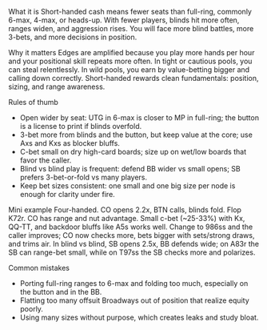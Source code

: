 What it is
Short-handed cash means fewer seats than full-ring, commonly 6-max, 4-max, or heads-up. With fewer players, blinds hit more often, ranges widen, and aggression rises. You will face more blind battles, more 3-bets, and more decisions in position.

Why it matters
Edges are amplified because you play more hands per hour and your positional skill repeats more often. In tight or cautious pools, you can steal relentlessly. In wild pools, you earn by value-betting bigger and calling down correctly. Short-handed rewards clean fundamentals: position, sizing, and range awareness.

Rules of thumb

* Open wider by seat: UTG in 6-max is closer to MP in full-ring; the button is a license to print if blinds overfold.
* 3-bet more from blinds and the button, but keep value at the core; use Axs and Kxs as blocker bluffs.
* C-bet small on dry high-card boards; size up on wet/low boards that favor the caller.
* Blind vs blind play is frequent: defend BB wider vs small opens; SB prefers 3-bet-or-fold vs many players.
* Keep bet sizes consistent: one small and one big size per node is enough for clarity under fire.

Mini example
Four-handed. CO opens 2.2x, BTN calls, blinds fold. Flop K72r. CO has range and nut advantage. Small c-bet (~25-33%) with Kx, QQ-TT, and backdoor bluffs like A5s works well. Change to 986ss and the caller improves; CO now checks more, bets bigger with sets/strong draws, and trims air. In blind vs blind, SB opens 2.5x, BB defends wide; on A83r the SB can range-bet small, while on T97ss the SB checks more and polarizes.

Common mistakes

* Porting full-ring ranges to 6-max and folding too much, especially on the button and in the BB.
* Flatting too many offsuit Broadways out of position that realize equity poorly.
* Using many sizes without purpose, which creates leaks and study bloat.
